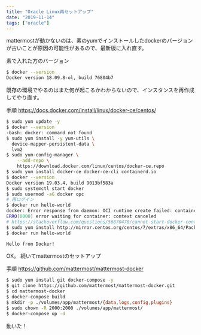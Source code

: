 ```yaml
---
title: "Oracle Linux再セットアップ"
date: "2019-11-14"
tags: ["oracle"]
---
```


mattermostが動かないのは、素のyumでインストールしたdockerのバージョンが古いことが原因の可能性があるので、最新版に入れ直す。

素で入れた方のバージョン
```Bash
$ docker --version
Docker version 18.09.8-ol, build 76804b7
```

既存の環境でやるのはまた何が起こるかわからないので、インスタンスを再作成してやり直す。

手順
https://docs.docker.com/install/linux/docker-ce/centos/

```Bash
$ sudo yum update -y
$ docker --version
-bash: docker: command not found
$ sudo yum install -y yum-utils \
  device-mapper-persistent-data \
  lvm2
$ sudo yum-config-manager \
    --add-repo \
    https://download.docker.com/linux/centos/docker-ce.repo
$ sudo yum install docker-ce docker-ce-cli containerd.io
$ docker --version
Docker version 19.03.4, build 9013bf583a
$ sudo systemctl start docker
$ sudo usermod -aG docker opc
# 再ログイン
$ docker run hello-world
docker: Error response from daemon: OCI runtime create failed: container_linux.go:346: starting container process caused "process_linux.go:449: container init caused \"write /proc/self/attr/keycreate: permission denied\"": unknown.
ERRO[0000] error waiting for container: context canceled 
# https://stackoverflow.com/questions/56870478/cannot-start-docker-container-in-docker-ce-on-oracle-linux
$ sudo yum install http://mirror.centos.org/centos/7/extras/x86_64/Packages/container-selinux-2.107-1.el7_6.noarch.rpm
$ docker run hello-world

Hello from Docker!
```
OK。
続いてmattermostのセットアップ

手順
https://github.com/mattermost/mattermost-docker
```bash
$ sudo yum install git docker-compose -y
$ git clone https://github.com/mattermost/mattermost-docker.git
$ cd mattermost-docker
$ docker-compose build
$ mkdir -p ./volumes/app/mattermost/{data,logs,config,plugins}
$ sudo chown -R 2000:2000 ./volumes/app/mattermost/
$ docker-compose up -d
```
動いた！

